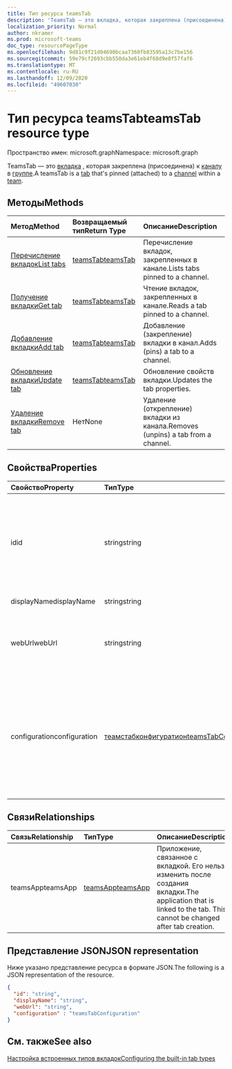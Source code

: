 ```yaml
---
title: Тип ресурса teamsTab
description: 'TeamsTab — это вкладка, которая закреплена (присоединена) к каналу в группе. '
localization_priority: Normal
author: nkramer
ms.prod: microsoft-teams
doc_type: resourcePageType
ms.openlocfilehash: 9d81c9f21d04690bcaa7360fb83595a13c7be156
ms.sourcegitcommit: 59e79cf2693cbb550da3e61eb4f68d9e0f57faf6
ms.translationtype: MT
ms.contentlocale: ru-RU
ms.lasthandoff: 12/09/2020
ms.locfileid: "49607030"
---
```

# <a name="teamstab-resource-type"></a><span data-ttu-id="a6c96-103">Тип ресурса teamsTab</span><span class="sxs-lookup"><span data-stu-id="a6c96-103">teamsTab resource type</span></span>

<span data-ttu-id="a6c96-104">Пространство имен: microsoft.graph</span><span class="sxs-lookup"><span data-stu-id="a6c96-104">Namespace: microsoft.graph</span></span>



<span data-ttu-id="a6c96-105">TeamsTab — это [вкладка](../resources/teamstab.md) , которая закреплена (присоединена) к [каналу](channel.md) в [группе](team.md).</span><span class="sxs-lookup"><span data-stu-id="a6c96-105">A teamsTab is a [tab](../resources/teamstab.md) that's pinned (attached) to a [channel](channel.md) within a [team](team.md).</span></span> 

## <a name="methods"></a><span data-ttu-id="a6c96-106">Методы</span><span class="sxs-lookup"><span data-stu-id="a6c96-106">Methods</span></span>

| <span data-ttu-id="a6c96-107">Метод</span><span class="sxs-lookup"><span data-stu-id="a6c96-107">Method</span></span>       | <span data-ttu-id="a6c96-108">Возвращаемый тип</span><span class="sxs-lookup"><span data-stu-id="a6c96-108">Return Type</span></span>  |<span data-ttu-id="a6c96-109">Описание</span><span class="sxs-lookup"><span data-stu-id="a6c96-109">Description</span></span>|
|:---------------|:--------|:----------|
|[<span data-ttu-id="a6c96-110">Перечисление вкладок</span><span class="sxs-lookup"><span data-stu-id="a6c96-110">List tabs</span></span>](../api/channel-list-tabs.md) | [<span data-ttu-id="a6c96-111">teamsTab</span><span class="sxs-lookup"><span data-stu-id="a6c96-111">teamsTab</span></span>](teamstab.md) | <span data-ttu-id="a6c96-112">Перечисление вкладок, закрепленных в канале.</span><span class="sxs-lookup"><span data-stu-id="a6c96-112">Lists tabs pinned to a channel.</span></span>|
|[<span data-ttu-id="a6c96-113">Получение вкладки</span><span class="sxs-lookup"><span data-stu-id="a6c96-113">Get tab</span></span>](../api/channel-get-tabs.md) | [<span data-ttu-id="a6c96-114">teamsTab</span><span class="sxs-lookup"><span data-stu-id="a6c96-114">teamsTab</span></span>](teamstab.md) | <span data-ttu-id="a6c96-115">Чтение вкладок, закрепленных в канале.</span><span class="sxs-lookup"><span data-stu-id="a6c96-115">Reads a tab pinned to a channel.</span></span>|
|[<span data-ttu-id="a6c96-116">Добавление вкладки</span><span class="sxs-lookup"><span data-stu-id="a6c96-116">Add tab</span></span>](../api/channel-post-tabs.md) | [<span data-ttu-id="a6c96-117">teamsTab</span><span class="sxs-lookup"><span data-stu-id="a6c96-117">teamsTab</span></span>](teamstab.md) | <span data-ttu-id="a6c96-118">Добавление (закрепление) вкладки в канал.</span><span class="sxs-lookup"><span data-stu-id="a6c96-118">Adds (pins) a tab to a channel.</span></span>|
|[<span data-ttu-id="a6c96-119">Обновление вкладки</span><span class="sxs-lookup"><span data-stu-id="a6c96-119">Update tab</span></span>](../api/channel-patch-tabs.md) | [<span data-ttu-id="a6c96-120">teamsTab</span><span class="sxs-lookup"><span data-stu-id="a6c96-120">teamsTab</span></span>](teamstab.md) | <span data-ttu-id="a6c96-121">Обновление свойств вкладки.</span><span class="sxs-lookup"><span data-stu-id="a6c96-121">Updates the tab properties.</span></span>|
|[<span data-ttu-id="a6c96-122">Удаление вкладки</span><span class="sxs-lookup"><span data-stu-id="a6c96-122">Remove tab</span></span>](../api/channel-delete-tabs.md) | <span data-ttu-id="a6c96-123">Нет</span><span class="sxs-lookup"><span data-stu-id="a6c96-123">None</span></span> | <span data-ttu-id="a6c96-124">Удаление (открепление) вкладки из канала.</span><span class="sxs-lookup"><span data-stu-id="a6c96-124">Removes (unpins) a tab from a channel.</span></span>|


## <a name="properties"></a><span data-ttu-id="a6c96-125">Свойства</span><span class="sxs-lookup"><span data-stu-id="a6c96-125">Properties</span></span>

|<span data-ttu-id="a6c96-126">Свойство</span><span class="sxs-lookup"><span data-stu-id="a6c96-126">Property</span></span>|<span data-ttu-id="a6c96-127">Тип</span><span class="sxs-lookup"><span data-stu-id="a6c96-127">Type</span></span>|<span data-ttu-id="a6c96-128">Описание</span><span class="sxs-lookup"><span data-stu-id="a6c96-128">Description</span></span>|
|:---------------|:--------|:----------|
|  <span data-ttu-id="a6c96-129">id</span><span class="sxs-lookup"><span data-stu-id="a6c96-129">id</span></span>              |   <span data-ttu-id="a6c96-130">string</span><span class="sxs-lookup"><span data-stu-id="a6c96-130">string</span></span>                  |  <span data-ttu-id="a6c96-131">Идентификатор, который уникальным образом определяет определенный экземпляр вкладки канала. только чтение.</span><span class="sxs-lookup"><span data-stu-id="a6c96-131">Identifier that uniquely identifies a specific instance of a channel tab. Read only.</span></span>     |
|  <span data-ttu-id="a6c96-132">displayName</span><span class="sxs-lookup"><span data-stu-id="a6c96-132">displayName</span></span>            |   <span data-ttu-id="a6c96-133">string</span><span class="sxs-lookup"><span data-stu-id="a6c96-133">string</span></span>                  |  <span data-ttu-id="a6c96-134">Имя вкладки.</span><span class="sxs-lookup"><span data-stu-id="a6c96-134">Name of the tab.</span></span>     |
|  <span data-ttu-id="a6c96-135">webUrl</span><span class="sxs-lookup"><span data-stu-id="a6c96-135">webUrl</span></span>          |   <span data-ttu-id="a6c96-136">string</span><span class="sxs-lookup"><span data-stu-id="a6c96-136">string</span></span>                  |  <span data-ttu-id="a6c96-137">URL-адрес глубокой ссылки для экземпляра вкладки.</span><span class="sxs-lookup"><span data-stu-id="a6c96-137">Deep link URL of the tab instance.</span></span> <span data-ttu-id="a6c96-138">Только для чтения.</span><span class="sxs-lookup"><span data-stu-id="a6c96-138">Read only.</span></span>     |
|  <span data-ttu-id="a6c96-139">configuration</span><span class="sxs-lookup"><span data-stu-id="a6c96-139">configuration</span></span>        |   [<span data-ttu-id="a6c96-140">теамстабконфигуратион</span><span class="sxs-lookup"><span data-stu-id="a6c96-140">teamsTabConfiguration</span></span>](teamstabconfiguration.md) |  <span data-ttu-id="a6c96-141">Контейнер для настраиваемых параметров, применяемых к вкладке. Вкладка считается настроенной только после задания этого свойства.</span><span class="sxs-lookup"><span data-stu-id="a6c96-141">Container for custom settings applied to a tab. The tab is considered configured only once this property is set.</span></span>     |

## <a name="relationships"></a><span data-ttu-id="a6c96-142">Связи</span><span class="sxs-lookup"><span data-stu-id="a6c96-142">Relationships</span></span>

| <span data-ttu-id="a6c96-143">Связь</span><span class="sxs-lookup"><span data-stu-id="a6c96-143">Relationship</span></span> | <span data-ttu-id="a6c96-144">Тип</span><span class="sxs-lookup"><span data-stu-id="a6c96-144">Type</span></span>   | <span data-ttu-id="a6c96-145">Описание</span><span class="sxs-lookup"><span data-stu-id="a6c96-145">Description</span></span> |
|:---------------|:--------|:----------|
|<span data-ttu-id="a6c96-146">teamsApp</span><span class="sxs-lookup"><span data-stu-id="a6c96-146">teamsApp</span></span>|[<span data-ttu-id="a6c96-147">teamsApp</span><span class="sxs-lookup"><span data-stu-id="a6c96-147">teamsApp</span></span>](teamsapp.md) | <span data-ttu-id="a6c96-148">Приложение, связанное с вкладкой. Его нельзя изменить после создания вкладки.</span><span class="sxs-lookup"><span data-stu-id="a6c96-148">The application that is linked to the tab. This cannot be changed after tab creation.</span></span> |

## <a name="json-representation"></a><span data-ttu-id="a6c96-149">Представление JSON</span><span class="sxs-lookup"><span data-stu-id="a6c96-149">JSON representation</span></span>

<span data-ttu-id="a6c96-150">Ниже указано представление ресурса в формате JSON.</span><span class="sxs-lookup"><span data-stu-id="a6c96-150">The following is a JSON representation of the resource.</span></span>


<!-- {
  "blockType": "resource",
  "baseType": "microsoft.graph.entity",
  "@odata.type": "microsoft.graph.teamsTab"
}-->

```json
{  
  "id": "string",
  "displayName": "string",
  "webUrl": "string",
  "configuration" : "teamsTabConfiguration"
}
```

<!-- uuid: 8fcb5dbc-d5aa-4681-8e31-b001d5168d79
2015-10-25 14:57:30 UTC -->
<!-- {
  "type": "#page.annotation",
  "description": "teamsTab resource",
  "keywords": "",
  "section": "documentation",
  "tocPath": ""
}-->

## <a name="see-also"></a><span data-ttu-id="a6c96-151">См. также</span><span class="sxs-lookup"><span data-stu-id="a6c96-151">See also</span></span>

[<span data-ttu-id="a6c96-152">Настройка встроенных типов вкладок</span><span class="sxs-lookup"><span data-stu-id="a6c96-152">Configuring the built-in tab types</span></span>](/graph/teams-configuring-builtin-tabs)

